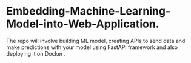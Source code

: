 # Embedding-Machine-Learning-Model-into-Web-Application.
The repo will involve building ML model, creating APIs to send data and make predictions with your model using FastAPI framework and also deploying it on Docker .
